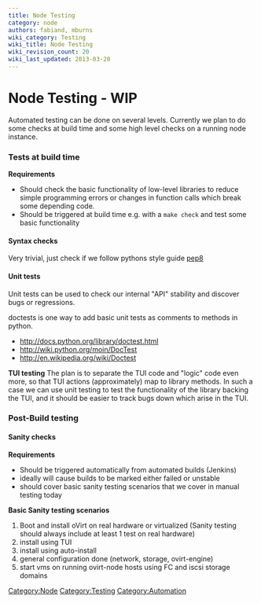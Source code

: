 ```yaml
---
title: Node Testing
category: node
authors: fabiand, mburns
wiki_category: Testing
wiki_title: Node Testing
wiki_revision_count: 20
wiki_last_updated: 2013-03-20
---
```


# Node Testing - WIP

Automated testing can be done on several levels. Currently we plan to do some checks at build time and some high level checks on a running node instance.

### Tests at build time

**Requirements**

*   Should check the basic functionality of low-level libraries to reduce simple programming errors or changes in function calls which break some depending code.
*   Should be triggered at build time e.g. with a `make check` and test some basic functionality

#### Syntax checks

Very trivial, just check if we follow pythons style guide [pep8](http://www.python.org/dev/peps/pep-0008/)

#### Unit tests

Unit tests can be used to check our internal "API" stability and discover bugs or regressions.

doctests is one way to add basic unit tests as comments to methods in python.

*   <http://docs.python.org/library/doctest.html>
*   <http://wiki.python.org/moin/DocTest>
*   <http://en.wikipedia.org/wiki/Doctest>

**TUI testing** The plan is to separate the TUI code and "logic" code even more, so that TUI actions (approximately) map to library methods. In such a case we can use unit testing to test the functionality of the library backing the TUI, and it should be easier to track bugs down which arise in the TUI.

### Post-Build testing

#### Sanity checks

**Requirements**

*   Should be triggered automatically from automated builds (Jenkins)
*   ideally will cause builds to be marked either failed or unstable
*   should cover basic sanity testing scenarios that we cover in manual testing today

**Basic Sanity testing scenarios**

1.  Boot and install oVirt on real hardware or virtualized (Sanity testing should always include at least 1 test on real hardware)
2.  install using TUI
3.  install using auto-install
4.  general configuration done (network, storage, ovirt-engine)
5.  start vms on running ovirt-node hosts using FC and iscsi storage domains

<Category:Node> <Category:Testing> <Category:Automation>
